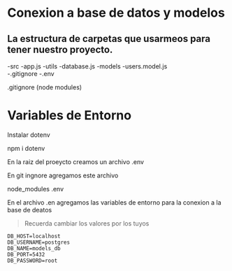 # Conexion a base de datos y modelos

## La estructura de carpetas que usarmeos para tener nuestro proyecto.

-src
    -app.js
    -utils
        -database.js
    -models
        -users.model.js   
-.gitignore
-.env


.gitignore (node modules)    


# Variables de Entorno
Instalar dotenv

npm i dotenv

En la raiz del proeycto creamos un archivo .env

En git ingnore agregamos este archivo

node_modules
.env

En el archivo .en agregamos las variables de entorno para la conexion a la base de deatos
>Recuerda cambiar los valores por los tuyos
```Shell
DB_HOST=localhost
DB_USERNAME=postgres
DB_NAME=models_db
DB_PORT=5432
DB_PASSWORD=root
```
